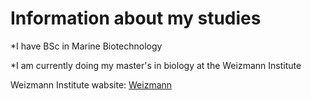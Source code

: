 # Information about my studies


*I have BSc in Marine Biotechnology

*I am currently doing my master's in biology at the Weizmann Institute

Weizmann Institute wabsite: [Weizmann](https://www.weizmann.ac.il/pages/)
